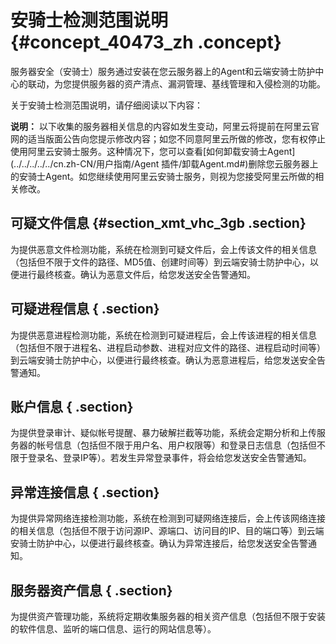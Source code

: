 # 安骑士检测范围说明 {#concept_40473_zh .concept}

服务器安全（安骑士）服务通过安装在您云服务器上的Agent和云端安骑士防护中心的联动，为您提供服务器的资产清点、漏洞管理、基线管理和入侵检测的功能。

关于安骑士检测范围说明，请仔细阅读以下内容：

**说明：** 以下收集的服务器相关信息的内容如发生变动，阿里云将提前在阿里云官网的适当版面公告向您提示修改内容；如您不同意阿里云所做的修改，您有权停止使用阿里云安骑士服务。这种情况下，您可以查看[如何卸载安骑士Agent](../../../../../cn.zh-CN/用户指南/Agent 插件/卸载Agent.md#)删除您云服务器上的安骑士Agent。如您继续使用阿里云安骑士服务，则视为您接受阿里云所做的相关修改。

## 可疑文件信息 {#section_xmt_vhc_3gb .section}

为提供恶意文件检测功能，系统在检测到可疑文件后，会上传该文件的相关信息（包括但不限于文件的路径、MD5值、创建时间等）到云端安骑士防护中心，以便进行最终核查。确认为恶意文件后，给您发送安全告警通知。

## 可疑进程信息 { .section}

为提供恶意进程检测功能，系统在检测到可疑进程后，会上传该进程的相关信息（包括但不限于进程名、进程启动参数、进程对应文件的路径、进程启动时间等）到云端安骑士防护中心，以便进行最终核查。确认为恶意进程后，给您发送安全告警通知。

## 账户信息 { .section}

为提供登录审计、疑似帐号提醒、暴力破解拦截等功能，系统会定期分析和上传服务器的帐号信息（包括但不限于用户名、用户权限等）和登录日志信息（包括但不限于登录名、登录IP等）。若发生异常登录事件，将会给您发送安全告警通知。

## 异常连接信息 { .section}

为提供异常网络连接检测功能，系统在检测到可疑网络连接后，会上传该网络连接的相关信息（包括但不限于访问源IP、源端口、访问目的IP、目的端口等）到云端安骑士防护中心，以便进行最终核查。确认为异常连接后，给您发送安全告警通知。

## 服务器资产信息 { .section}

为提供资产管理功能，系统将定期收集服务器的相关资产信息（包括但不限于安装的软件信息、监听的端口信息、运行的网站信息等）。

